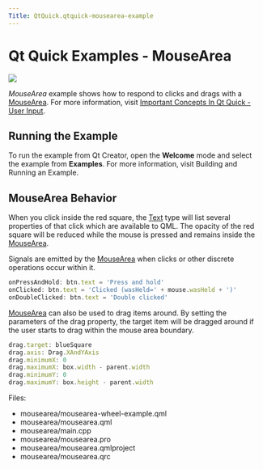 ```yaml
---
Title: QtQuick.qtquick-mousearea-example
---
```

        
Qt Quick Examples - MouseArea
=============================

<span class="subtitle"></span>
<span id="details"></span>
![](https://developer.ubuntu.com/static/devportal_uploaded/b9773e9e-37db-490f-8346-38ba170344b7-api/apps/qml/sdk-15.04.6/qtquick-mousearea-example/images/qml-mousearea-example.png)

*MouseArea* example shows how to respond to clicks and drags with a [MouseArea](../QtQuick.MouseArea.md). For more information, visit [Important Concepts In Qt Quick - User Input](../QtQuick.qtquick-input-topic.md).

<span id="running-the-example"></span>
Running the Example
-------------------

To run the example from Qt Creator, open the **Welcome** mode and select the example from **Examples**. For more information, visit Building and Running an Example.

<span id="mousearea-behavior"></span>
MouseArea Behavior
------------------

When you click inside the red square, the [Text](../QtQuick.qtquick-releasenotes.md#text) type will list several properties of that click which are available to QML. The opacity of the red square will be reduced while the mouse is pressed and remains inside the [MouseArea](../QtQuick.MouseArea.md).

Signals are emitted by the [MouseArea](../QtQuick.MouseArea.md) when clicks or other discrete operations occur within it.

``` qml
onPressAndHold: btn.text = 'Press and hold'
onClicked: btn.text = 'Clicked (wasHeld=' + mouse.wasHeld + ')'
onDoubleClicked: btn.text = 'Double clicked'
```

[MouseArea](../QtQuick.MouseArea.md) can also be used to drag items around. By setting the parameters of the drag property, the target item will be dragged around if the user starts to drag within the mouse area boundary.

``` qml
drag.target: blueSquare
drag.axis: Drag.XAndYAxis
drag.minimumX: 0
drag.maximumX: box.width - parent.width
drag.minimumY: 0
drag.maximumY: box.height - parent.width
```

Files:

-   mousearea/mousearea-wheel-example.qml
-   mousearea/mousearea.qml
-   mousearea/main.cpp
-   mousearea/mousearea.pro
-   mousearea/mousearea.qmlproject
-   mousearea/mousearea.qrc

